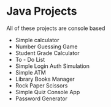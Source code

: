 # Java Projects
All of these projects are console based
- Simple calculator
- Number Guessing Game
- Student Grade Calculator
- To - Do List
- Simple Login Auth Simulation
- Simple ATM
- Library Books Manager
- Rock Paper Scissors
- Simple Quiz Console App
- Password Generator
